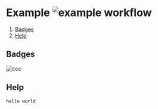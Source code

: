 # Example ![example workflow](https://github.com/triole/testing/actions/workflows/build.yaml/badge.svg)

<!--- mdtoc: toc begin -->

1. [Badges](#badges)
2. [Help](#help)<!--- mdtoc: toc end -->

## Badges

![ccc](https://github.com/triole/testing/releases/download/1/_badge_tests.svg)

## Help

```go mdox-exec="echo hello world"
hello world
```
